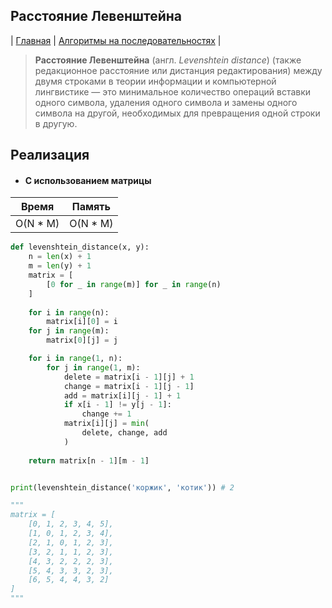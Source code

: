 Расстояние Левенштейна
----------------------
| [Главная](../../../README.md#Список-алгоритмов-[russian])
| [Алгоритмы на последовательностях](../../../README.md#Алгоритмы-на-последовательностях)
|

> **Расстояние Левенштейна** (англ. _Levenshtein distance_) 
(также редакционное расстояние или дистанция редактирования) 
между двумя строками в теории информации и компьютерной 
лингвистике — это минимальное количество операций вставки 
одного символа, удаления одного символа и замены одного символа 
на другой, необходимых для превращения одной строки в другую.


Реализация
----------
* #### С использованием матрицы

|Время   |Память  |
|:------:|:------:|
|O(N * M)|O(N * M)|

```python
def levenshtein_distance(x, y):
    n = len(x) + 1
    m = len(y) + 1
    matrix = [
        [0 for _ in range(m)] for _ in range(n)
    ]
    
    for i in range(n):
        matrix[i][0] = i
    for j in range(m):
        matrix[0][j] = j

    for i in range(1, n):
        for j in range(1, m):
            delete = matrix[i - 1][j] + 1
            change = matrix[i - 1][j - 1]
            add = matrix[i][j - 1] + 1
            if x[i - 1] != y[j - 1]:
                change += 1
            matrix[i][j] = min(
                delete, change, add
            )
    
    return matrix[n - 1][m - 1]


print(levenshtein_distance('коржик', 'котик')) # 2

"""
matrix = [
    [0, 1, 2, 3, 4, 5],
    [1, 0, 1, 2, 3, 4],
    [2, 1, 0, 1, 2, 3],
    [3, 2, 1, 1, 2, 3],
    [4, 3, 2, 2, 2, 3],
    [5, 4, 3, 3, 2, 3],
    [6, 5, 4, 4, 3, 2]
]
"""
```